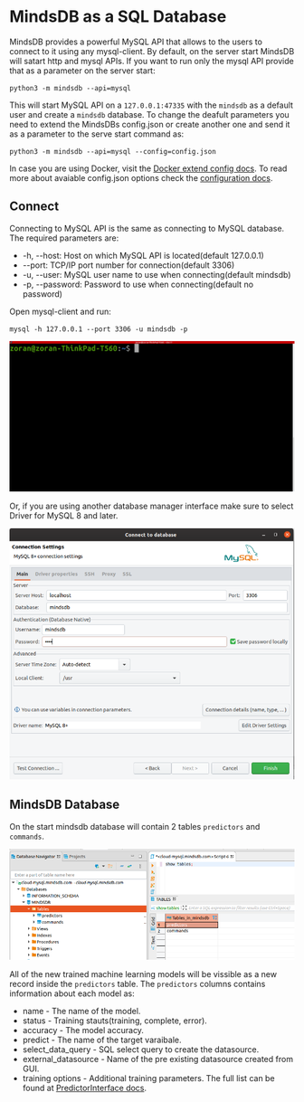 # MindsDB as a SQL Database

MindsDB provides a powerful MySQL API that allows to the users to connect to it using any mysql-client. By default, on the server start MindsDB will satart http and mysql APIs. If you want to run only the mysql API provide that as a parameter on the server start:

```
python3 -m mindsdb --api=mysql
```

This will start MySQL API on a `127.0.0.1:47335` with the `mindsdb` as a default user and create a `mindsdb` database. To change the deafult parameters you need to extend the MindsDBs config.json or create another one and send it as a parameter to the serve start command as:

```
python3 -m mindsdb --api=mysql --config=config.json
```

In case you are using Docker, visit the [Docker extend config docs](/deployment/docker/#extend-configjson).
To read more about avaiable config.json options check the [configuration docs](/datasources/configuration/#extending-default-configuration).

## Connect

Connecting to MySQL API is the same as connecting to MySQL database. The required parameters are:

* -h, --host: Host on which MySQL API is located(default 127.0.0.1)	
* --port: TCP/IP port number for connection(default 3306)	
* -u, --user: MySQL user name to use when connecting(default mindsdb)	
* -p, --password: Password to use when connecting(default no password)	

Open mysql-client and run:

```
mysql -h 127.0.0.1 --port 3306 -u mindsdb -p 
```

![Connect](/assets/sql/mysql-client.gif)


Or, if you are using another database manager interface make sure to select Driver for MySQL 8 and later.

![Connect](/assets/sql/connectdb.png)

## MindsDB Database

On the start mindsdb database will contain 2 tables `predictors` and `commands`. 

![Connect](/assets/sql/show.png)

All of the new trained machine learning models will be vissible as a new record inside the `predictors` table. The `predictors` columns contains information about each model as:

* name - The name of the model.
* status - Training stauts(training, complete, error).
* accuracy - The model accuracy.
* predict - The name of the target varaibale.
* select_data_query - SQL select query to create the datasource.
* external_datasource - Name of the pre existing datasource created from GUI.
* training options - Additional training parameters. The full list can be found at [PredictorInterface docs](/PredictorInterface/#learn).